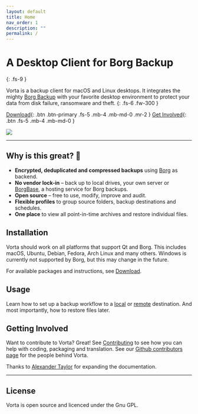 ```yaml
---
layout: default
title: Home
nav_order: 1
description: ""
permalink: /
---
```


# A Desktop Client for Borg Backup
{: .fs-9 }

Vorta is a backup client for macOS and Linux desktops. It integrates the mighty [Borg Backup](https://borgbackup.readthedocs.io/en/stable/) with your favorite desktop environment to protect your data from disk failure, ransomware and theft.
{: .fs-6 .fw-300 }

[Download](download){: .btn .btn-primary .fs-5 .mb-4 .mb-md-0 .mr-2 } [Get Involved](contributing){: .btn .fs-5 .mb-4 .mb-md-0 }

![](https://files.qmax.us/vorta-screencast-6.gif)

---

## Why is this great? 🤩

- **Encrypted, deduplicated and compressed backups** using [Borg](https://borgbackup.readthedocs.io) as backend.
- **No vendor lock-in** – back up to local drives, your own server or [BorgBase](https://www.borgbase.com), a hosting service for Borg backups.
- **Open source** – free to use, modify, improve and audit.
- **Flexible profiles** to group source folders, backup destinations and schedules.
- **One place** to view all point-in-time archives and restore individual files.

## Installation
Vorta should work on all platforms that support Qt and Borg. This includes macOS, Ubuntu, Debian, Fedora, Arch Linux and many others. Windows is currently not supported by Borg, but this may change in the future.

For available packages and instructions, see [Download](download).

## Usage
Learn how to set up a backup workflow to a [local](usage/local) or [remote](usage/remote) destination. And most importantly, how to restore files later.

## Getting Involved
Want to contribute to Vorta? Great! See [Contributing](contributing) to see how you can help with coding, packaging and translation. See our [Github contributors page](https://github.com/borgbase/vorta/blob/master/CONTRIBUTORS.md) for the people behind Vorta.

Thanks to [Alexander Taylor](https://github.com/meowmix3) for expanding the documentation.

---

## License
Vorta is open source and licenced under the Gnu GPL.


